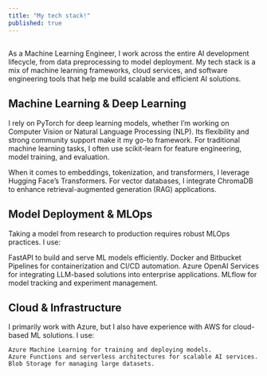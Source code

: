 ```yaml
---
title: "My tech stack!"
published: true
---
```


## 
As a Machine Learning Engineer, I work across the entire AI development lifecycle, from data preprocessing to model deployment. My tech stack is a mix of machine learning frameworks, cloud services, and software engineering tools that help me build scalable and efficient AI solutions.

## Machine Learning & Deep Learning

I rely on PyTorch for deep learning models, whether I’m working on Computer Vision or Natural Language Processing (NLP). Its flexibility and strong community support make it my go-to framework. For traditional machine learning tasks, I often use scikit-learn for feature engineering, model training, and evaluation.

When it comes to embeddings, tokenization, and transformers, I leverage Hugging Face’s Transformers. For vector databases, I integrate ChromaDB to enhance retrieval-augmented generation (RAG) applications.

## Model Deployment & MLOps
Taking a model from research to production requires robust MLOps practices. I use:

FastAPI to build and serve ML models efficiently.
Docker and Bitbucket Pipelines for containerization and CI/CD automation.
Azure OpenAI Services for integrating LLM-based solutions into enterprise applications.
MLflow for model tracking and experiment management.

## Cloud & Infrastructure

I primarily work with Azure, but I also have experience with AWS for cloud-based ML solutions. I use:

    Azure Machine Learning for training and deploying models.
    Azure Functions and serverless architectures for scalable AI services.
    Blob Storage for managing large datasets.